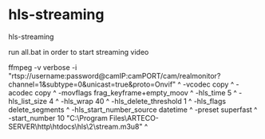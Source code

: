 # hls-streaming
hls-streaming

run all.bat in order to start streaming video

ffmpeg -v verbose -i "rtsp://username:password@camIP:camPORT/cam/realmonitor?channel=1&subtype=0&unicast=true&proto=Onvif" ^
	-vcodec copy ^
	-acodec copy ^
	-movflags frag_keyframe+empty_moov ^
	-hls_time 5 ^
	-hls_list_size 4 ^
	-hls_wrap 40 ^
    -hls_delete_threshold 1 ^
    -hls_flags delete_segments ^
    -hls_start_number_source datetime ^
    -preset superfast ^
    -start_number 10  "C:\Program Files\ARTECO-SERVER\http\htdocs\hls\2\stream.m3u8" ^
